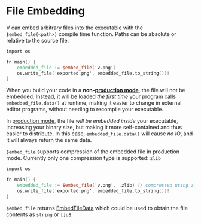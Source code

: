 # File Embedding

V can embed arbitrary files into the executable with the `$embed_file(<path>)`
compile time function.
Paths can be absolute or relative to the source file.

```v ignore
import os

fn main() {
	embedded_file := $embed_file('v.png')
	os.write_file('exported.png', embedded_file.to_string())!
}
```

When you build your code in a
**non-**[**production mode**](../production-builds.md),
the file will not be embedded.
Instead, it will be loaded *the first time* your program
calls `embedded_file.data()` at runtime, making it easier to change in external
editor programs, without needing to recompile your executable.

In [production mode](../production-builds.md),
the file *will be embedded inside* your executable, increasing your binary size,
but making it more self-contained and thus easier to distribute.
In this case, `embedded_file.data()` will cause *no IO*, and it will always
return the same data.

`$embed_file` supports compression of the embedded file in production mode.
Currently only one compression type is supported: `zlib`

```v ignore
import os

fn main() {
	embedded_file := $embed_file('v.png', .zlib) // compressed using zlib
	os.write_file('exported.png', embedded_file.to_string())!
}
```

`$embed_file` returns
[EmbedFileData](https://modules.vlang.io/v.embed_file.html#EmbedFileData)
which could be used to obtain the file contents as `string` or `[]u8`.
